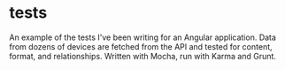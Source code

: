 tests
=====

An example of the tests I've been writing for an Angular application. Data from dozens of devices are fetched from the API and tested for content, format, and relationships. Written with Mocha, run with Karma and Grunt.